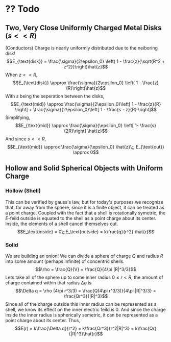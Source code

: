 # ?? Todo

## Two, Very Close Uniformly Charged Metal Disks ($s << R$)
(Conductors) Charge is nearly uniformly distributed due to the neiboring disk! $$E_{\text{disk}} = \frac{\sigma}{2\epsilon_0} \left( 1 - \frac{z}{\sqrt{R^2 + z^2}}\right)\hat{z}$$ When $z << R$, $$E_{\text{disk}} \approx \frac{\sigma}{2\epsilon_0} \left( 1 - \frac{z}{R}\right)\hat{z}$$ With $s$ being the seperation between the disks, $$E_{\text{mid}} \approx \frac{\sigma}{2\epsilon_0}\left[ 1 - \frac{z}{R} \right] + \frac{\sigma}{2\epsilon_0}\left[ 1 - \frac{s - z}{R} \right]$$ Simplifying, $$E_{\text{mid}} \approx \frac{\sigma}{\epsilon_0} \left[ 1- \frac{s}{2R}\right] \hat{z}$$ And since $s << R$, $$E_{\text{mid}} \approx \frac{\sigma}{\epsilon_0} \hat{z}\;; E_{\text{out}} \approx 0$$
## Hollow and Solid Spherical Objects with Uniform Charge

### Hollow (Shell)
This can be verified by gauss's law, but for today's purposes we recognize that, far away from the sphere, since it is a finite object, it can be treated as a point charge. Coupled with the fact that a shell is rotationally symetric, the $E$-feild outside is equated to the shell as a point charge about its center. Inside, the elements of a shell cancel themselves out.
$$E_\text{inside} = 0\;;E_\text{outside} = k\frac{q}{r^2} \hat{r}$$
### Solid
We are building an onion! We can divide a sphere of charge $Q$ and radius $R$ into some amount (perhaps infinite) of concentric shells. $$\rho = \frac{Q}{V} = \frac{Q}{4\pi |R|^3/3}$$ Lets take all of the sphere up to some inner radius $0 \le r < R$, the amount of charge contained within that radius $\Delta q$ is $$\Delta q = \rho (4\pi r^3/3) = \frac{Q(4\pi r^3/3)}{4\pi |R|^3/3} = \frac{Qr^3}{|R|^3}$$ Since all of the charge outside this inner radius can be represented as a shell, we know its effect on the inner electric feild is 0. And since the charge inside the inner radius is spherically semetric, it can be represented as a point charge about its center. Thus, $$E(r) = k\frac{\Delta q}{r^2} = k\frac{Qr^3}{r^2|R|^3} = k\frac{Qr}{|R|^3}\hat{r}$$ 